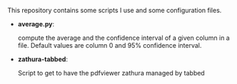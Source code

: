 This repository contains some scripts I use and some configuration files.

- **average.py**: 
    
    compute the average and the confidence interval of a given column in a file. Default values are column 0 and 95% confidence interval.

- **zathura-tabbed**: 
    
    Script to get to have the pdfviewer zathura managed by tabbed
